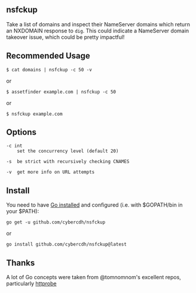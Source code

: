 ## nsfckup
Take a list of domains and inspect their NameServer domains which return an NXDOMAIN response to `dig`. This could indicate a NameServer domain takeover issue, which could be pretty impactful!

## Recommended Usage

`$ cat domains | nsfckup -c 50 -v`

or 

`$ assetfinder example.com | nsfckup -c 50 `

or 

`$ nsfckup example.com`


## Options

```
-c int
    set the concurrency level (default 20)

-s  be strict with recursively checking CNAMES

-v  get more info on URL attempts
```

## Install

You need to have [Go installed](https://golang.org/doc/install) and configured (i.e. with $GOPATH/bin in your $PATH):

`go get -u github.com/cybercdh/nsfckup`

or

`go install github.com/cybercdh/nsfckup@latest`


## Thanks

A lot of Go concepts were taken from @tomnomnom's excellent repos, particularly [httprobe](https://github.com/tomnomnom/httprobe)

